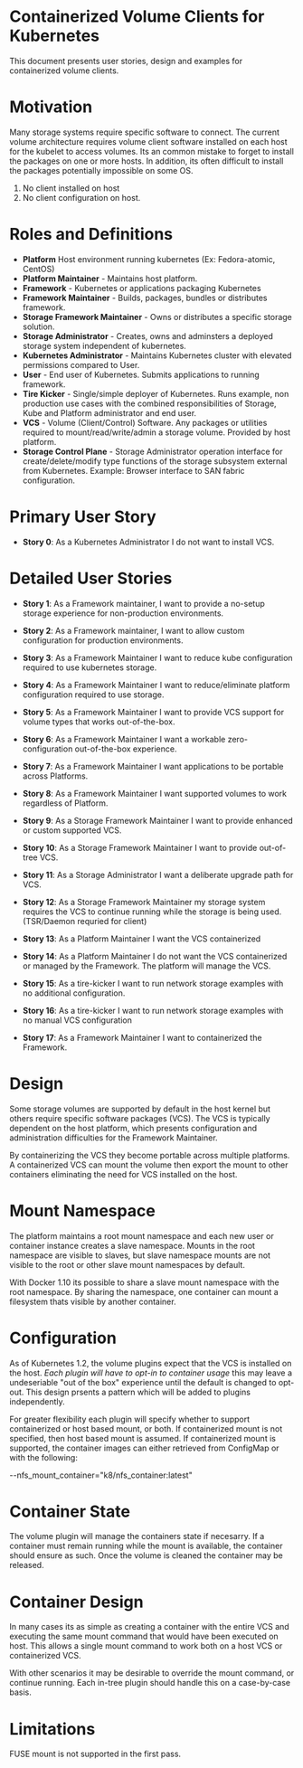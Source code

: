 # Containerized Volume Clients for Kubernetes
This document presents user stories, design and examples for containerized volume clients.

# Motivation
Many storage systems require specific software to connect.  The current volume architecture requires volume client software installed on each host for the kubelet to access volumes.  Its an common mistake to forget to install the packages on one or more hosts.  In addition, its often difficult to install the packages potentially impossible on some OS.

1. No client installed on host
2. No client configuration on host.


# Roles and Definitions
* **Platform** Host environment running kubernetes (Ex: Fedora-atomic, CentOS)
* **Platform Maintainer** - Maintains host platform.
* **Framework** - Kubernetes or applications packaging Kubernetes
* **Framework Maintainer** - Builds, packages, bundles or distributes framework.
* **Storage Framework Maintainer** - Owns or distributes a specific storage solution.
* **Storage Administrator** - Creates, owns and adminsters a deployed storage system independent of kubernetes.
* **Kubernetes Administrator** - Maintains Kubernetes cluster with elevated permissions compared to User.
* **User** - End user of Kubernetes.  Submits applications to running framework.
* **Tire Kicker** - Single/simple deployer of Kubernetes.  Runs example, non production use cases with the combined responsibilities of Storage, Kube and Platform administrator and end user.
* **VCS** - Volume (Client/Control) Software. Any packages or utilities required to mount/read/write/admin a storage volume. Provided by host platform.
* **Storage Control Plane** - Storage Administrator operation interface for create/delete/modify type functions of the storage subsystem external from Kubernetes. Example: Browser interface to SAN fabric configuration.

# Primary User Story
* **Story 0**: As a Kubernetes Administrator I do not want to install VCS.

# Detailed User Stories

* **Story 1**: As a Framework maintainer, I want to provide a no-setup storage experience for non-production environments.

* **Story 2**: As a Framework maintainer, I want to allow custom configuration for production environments.

* **Story 3**: As a Framework Maintainer I want to reduce kube configuration required to use kubernetes storage.

* **Story 4**: As a Framework Maintainer I want to reduce/eliminate platform configuration required to use storage.

* **Story 5**: As a Framework Maintainer I want to provide VCS support for volume types that works out-of-the-box.

* **Story 6**: As a Framework Maintainer I want a workable zero-configuration out-of-the-box experience.

* **Story 7**: As a Framework Maintainer I want applications to be portable across Platforms.

* **Story 8**: As a Framework Maintainer I want supported volumes to work regardless of Platform.

* **Story 9**: As a Storage Framework Maintainer I want to provide enhanced or custom supported VCS.

* **Story  10**: As a Storage Framework Maintainer I want to provide out-of-tree VCS.

* **Story 11**: As a Storage Administrator I want a deliberate upgrade path for VCS.

* **Story 12**: As a Storage Framework Maintainer my storage system requires the VCS to continue running while the storage is being used. (TSR/Daemon requried for client)

* **Story 13**: As a Platform Maintainer I want the VCS containerized

* **Story 14**: As a Platform Maintainer I do not want the VCS containerized or managed by the Framework. The platform will manage the VCS.

* **Story 15**: As a tire-kicker I want to run network storage examples with no additional configuration.

* **Story 16**: As a tire-kicker I want to run network storage examples with no manual VCS configuration

* **Story 17**: As a Framework Maintainer I want to containerized the Framework.

# Design
Some storage volumes are supported by default in the host kernel but others require specific software packages (VCS). The VCS is typically dependent on the host platform, which presents configuration and administration difficulties for the Framework Maintainer.

By containerizing the VCS they become portable across multiple platforms. A containerized VCS can mount the volume then export the mount to other containers eliminating the need for VCS installed on the host.

# Mount Namespace
The platform maintains a root mount namespace and each new user or container instance creates a slave namespace.  Mounts in the root namespace are visible to slaves, but slave namespace mounts are not visible to the root or other slave mount namespaces by default.

With Docker 1.10 its possible to share a slave mount namespace with the root namespace.  By sharing the namespace, one container can mount a filesystem thats visible by another container.

# Configuration
As of Kubernetes 1.2, the volume plugins expect that the VCS is installed on the host.  *Each plugin will have to opt-in to container usage* this may leave a undeseriable "out of the box" experience until the default is changed to opt-out. This design prsents a pattern which will be added to plugins independently.

For greater flexibility each plugin will specify whether to support containerized or host based mount, or both.  If containerized mount is not specified, then host based mount is assumed.  If containerized mount is supported, the container images can either retrieved from ConfigMap or with the following:

--nfs_mount_container="k8/nfs_container:latest"


# Container State #
The volume plugin will manage the containers state if necesarry.  If a container must remain running while the mount is available, the container should ensure as such.  Once the volume is cleaned the container may be released.

# Container Design
In many cases its as simple as creating a container with the entire VCS and executing the same mount command that would have been executed on host.  This allows a single mount command to work both on a host VCS or containerized VCS.

With other scenarios it may be desirable to override the mount command, or continue running.  Each in-tree plugin should handle this on a case-by-case basis.

# Limitations
FUSE mount is not supported in the first pass. 



